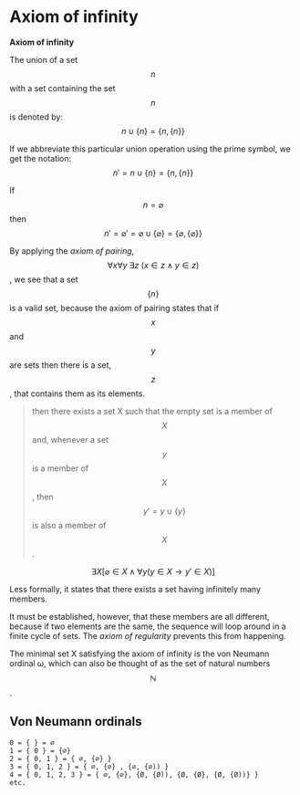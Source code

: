 # Axiom of infinity

**Axiom of infinity**

The union of a set $$n$$ with a set containing the set $$n$$ is denoted by: $$n\cup \{n\} = \{n, \{n\}\}$$

If we abbreviate this particular union operation using the prime symbol, we get the notation: $$n' = n\cup \{n\} = \{n, \{n\}\}$$

If $$n = \varnothing$$ then 
$$
n' = \varnothing' 
= \varnothing \cup \{ \varnothing \} 
= \{ \varnothing, \{ \varnothing \}\}
$$


By applying the *axiom of pairing*, $$\forall x\forall y\ \exists z\ (x\in z\land y\in z)$$, we see that a set $$\{n\}$$ is a valid set, because the axiom of pairing states that if $$x$$ and $$y$$ are sets then there is a set, $$z$$, that contains them as its elements.

> then there exists a set X such that the empty set is a member of $$X$$ and, whenever a set $$y$$ is a member of $$X$$, then $$y' = y\cup \{y\}$$ is also a member of $$X$$.

$$\exists X [\varnothing\in X \land \forall y(y\in X\to y' \in X)]$$

Less formally, it states that there exists a set having infinitely many members.

It must be established, however, that these members are all different, because if two elements are the same, the sequence will loop around in a finite cycle of sets. The *axiom of regularity* prevents this from happening.

The minimal set X satisfying the axiom of infinity is the von Neumann ordinal ω, which can also be thought of as the set of natural numbers $$\mathbb{N}$$.


## Von Neumann ordinals

```
0 = { } = ∅
1 = { 0 } = {∅}
2 = { 0, 1 } = { ∅, {∅} }
3 = { 0, 1, 2 } = { ∅, {∅} , {∅, {∅)) }
4 = { 0, 1, 2, 3 } = { ∅, {∅}, {Ø, {Ø)), {Ø, {Ø}, {Ø, {Ø))} }
etc.
```
